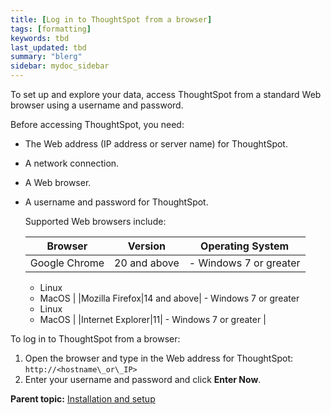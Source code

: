```yaml
---
title: [Log in to ThoughtSpot from a browser]
tags: [formatting]
keywords: tbd
last_updated: tbd
summary: "blerg"
sidebar: mydoc_sidebar
---
```

To set up and explore your data, access ThoughtSpot from a standard Web browser using a username and password.

Before accessing ThoughtSpot, you need:

-   The Web address (IP address or server name) for ThoughtSpot.
-   A network connection.
-   A Web browser.
-   A username and password for ThoughtSpot.

    Supported Web browsers include:

    |Browser|Version|Operating System|
    |-------|-------|----------------|
    |Google Chrome|20 and above|     -   Windows 7 or greater
    -   Linux
    -   MacOS
 |
    |Mozilla Firefox|14 and above|     -   Windows 7 or greater
    -   Linux
    -   MacOS
 |
    |Internet Explorer|11|     -   Windows 7 or greater
 |


To log in to ThoughtSpot from a browser:

1.   Open the browser and type in the Web address for ThoughtSpot: `http://<hostname\_or\_IP>`
2.   Enter your username and password and click **Enter Now**.

**Parent topic:** [Installation and setup](../../admin/setup/intro.html)
